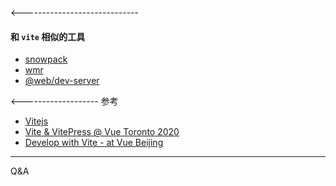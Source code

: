 <title>Vite⚡️介绍</title>
<meta name="theme" content="sky">
<meta name="code-theme" content="tomorrow">

<include src="./fast.md">
<include src="./bundle.md">
<include src="./features.md">

<-----------------------------
#### 和 `vite` 相似的工具

* [snowpack](https://www.snowpack.dev/)
* [wmr](https://github.com/preactjs/wmr)
* [@web/dev-server](https://modern-web.dev/docs/dev-server/overview/)

<-------------------
参考

* [Vitejs](https://vitejs.dev/)
* [Vite & VitePress @ Vue Toronto 2020](https://docs.google.com/presentation/d/1X1hrFw18v67bEniTPpaI_DBulLdkKNFEc_3nVEm95mM)
* [Develop with Vite - at Vue Beijing](https://antfu.me/posts/vue-beijing-2021)
--------
Q&A
